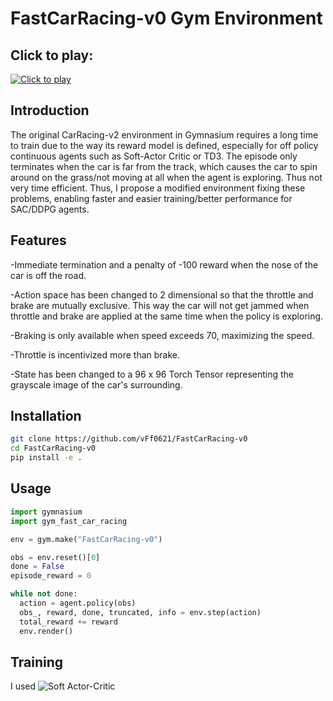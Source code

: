 # FastCarRacing-v0 Gym Environment

## Click to play: 
[![Click to play](https://img.youtube.com/vi/ByztGknW5XE/0.jpg)](https://www.youtube.com/watch?v=ByztGknW5XE)

## Introduction

The original CarRacing-v2 environment in Gymnasium requires a long time to train due to the way its reward model is defined, especially for off policy continuous agents such as Soft-Actor Critic or TD3. The episode only terminates when the car is far from the track, which causes the car to spin around on the grass/not moving at all when the agent is exploring. Thus not very time efficient. Thus, I propose a modified environment fixing these problems, enabling faster and easier training/better performance for SAC/DDPG agents. 



## Features

-Immediate termination and a penalty of -100 reward when the nose of the car is off the road.

-Action space has been changed to 2 dimensional so that the throttle and brake are mutually exclusive. This way the car will not get jammed when throttle and brake are applied at the same time when the policy is exploring.

-Braking is only available when speed exceeds 70, maximizing the speed.

-Throttle is incentivized more than brake.

-State has been changed to a 96 x 96 Torch Tensor representing the grayscale image of the car's surrounding.

## Installation

```bash
git clone https://github.com/vFf0621/FastCarRacing-v0
cd FastCarRacing-v0
pip install -e .
```

## Usage

```python
import gymnasium
import gym_fast_car_racing

env = gym.make("FastCarRacing-v0")

obs = env.reset()[0]
done = False
episode_reward = 0

while not done:
  action = agent.policy(obs)
  obs_, reward, done, truncated, info = env.step(action)
  total_reward += reward
  env.render()

```

## Training

I used ![Soft Actor-Critic](https://arxiv.org/abs/1801.01290)
